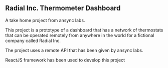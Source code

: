 ## Radial Inc. Thermometer Dashboard

A take home project from ansync labs.

This project is a prototype of a dashboard that has a network of thermostats that can be operated remotely from anywhere in the world for a fictional company called Radial Inc.

The project uses a remote API that has been given by ansync labs.

ReactJS framework has been used to develop this project
